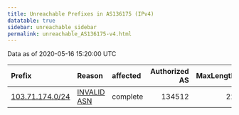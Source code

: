 ```yaml
---
title: Unreachable Prefixes in AS136175 (IPv4)
datatable: true
sidebar: unreachable_sidebar
permalink: unreachable_AS136175-v4.html
---
```


Data as of 2020-05-16 15:20:00 UTC


<div class="datatable-begin"></div>

| Prefix                                                   | Reason                                                                                                  | affected   |   Authorized AS |   MaxLength | Anchor                                       |   unreachable /24s |
|:---------------------------------------------------------|:--------------------------------------------------------------------------------------------------------|:-----------|----------------:|------------:|:---------------------------------------------|-------------------:|
| [103.71.174.0/24](https://stat.ripe.net/103.71.174.0/24) | [INVALID ASN](https://rpki-validator.ripe.net/announcement-preview?asn=AS136175&prefix=103.71.174.0/24) | complete   |          134512 |          22 | [APNIC](unreachable_APNIC_RPKI_Root-v4.html) |                  1 |

<div class="datatable-end"></div>